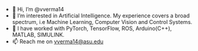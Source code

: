 - 👋 Hi, I’m @vverma14
- 👀 I’m interested in Artificial Intelligence. My experience covers a broad spectrum, i.e Machine Learning, Computer Vision and Control Systems.
- 🌱 I have worked with PyTorch, TensorFlow, ROS, Arduino(C++), MATLAB, SIMULINK.
- 📫 Reach me on vverma14@asu.edu

<!---
vverma14/vverma14 is a ✨ special ✨ repository because its `README.md` (this file) appears on your GitHub profile.
You can click the Preview link to take a look at your changes.
--->
